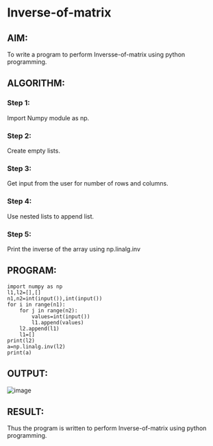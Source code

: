 # Inverse-of-matrix

## AIM:
To write a program to perform Inversse-of-matrix using python programming.

## ALGORITHM:
### Step 1:
Import Numpy module as np.
### Step 2:
Create empty lists.
### Step 3:
Get input from the user for number of rows and columns.
### Step 4:
Use nested lists to append list.
### Step 5:
Print the inverse of the array using np.linalg.inv


## PROGRAM:
```
import numpy as np
l1,l2=[],[]
n1,n2=int(input()),int(input())
for i in range(n1):
    for j in range(n2):
        values=int(input())
        l1.append(values)
    l2.append(l1)
    l1=[]
print(l2)
a=np.linalg.inv(l2)
print(a)
```

## OUTPUT:
![image](https://user-images.githubusercontent.com/94228215/153698638-2b9253ca-b774-446d-8b2d-9bd62a1f5b65.png)

## RESULT:
Thus the program is written to perform Inverse-of-matrix using python programming.


